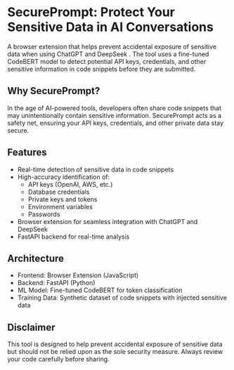 # SecurePrompt: Protect Your Sensitive Data in AI Conversations

A browser extension that helps prevent accidental exposure of sensitive data when using ChatGPT and DeepSeek . The tool uses a fine-tuned CodeBERT model to detect potential API keys, credentials, and other sensitive information in code snippets before they are submitted.

## Why SecurePrompt?
In the age of AI-powered tools, developers often share code snippets that may unintentionally contain sensitive information. SecurePrompt acts as a safety net, ensuring your API keys, credentials, and other private data stay secure.

## Features
- Real-time detection of sensitive data in code snippets
- High-accuracy identification of:
    - API keys (OpenAI, AWS, etc.)
    - Database credentials
    - Private keys and tokens
    - Environment variables
    - Passwords
- Browser extension for seamless integration with ChatGPT and DeepSeek
- FastAPI backend for real-time analysis

## Architecture
- Frontend: Browser Extension (JavaScript)
- Backend: FastAPI (Python)
- ML Model: Fine-tuned CodeBERT for token classification
- Training Data: Synthetic dataset of code snippets with injected sensitive data

## Disclaimer
This tool is designed to help prevent accidental exposure of sensitive data but should not be relied upon as the sole security measure. Always review your code carefully before sharing.